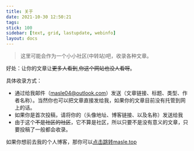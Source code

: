 ```yaml
---
title: 关于
date: 2021-10-30 12:50:21
tags:
stick: 100
sidebar: [text, grid, lastupdate, webinfo]
layout: docs
---
```


> 这里可能会作为一个小小社区(中转站)吧，收录各种文章。

好处：让你的文章让~~更多人看到~~,~~你这个网站也没人看呀~~。

具体收录方式：
- 通过给我邮件（masle04@outlook.com）发送（文章链接、标题、类型、作者名称）。当然你也可以把文章直接发给我，如果你的文章目前没有托管到网上的话。
- 如果你是首次投稿，请将你的（头像地址、博客链接、以及名称）发送给我
- 由于这个~~不是社区的社区~~，它不算是社区，所以只要不是没有意义的文章，只要投稿了一般都会收录。

<!--more-->

如果你想前去我的个人博客，那你可以[点击跳转masle.top](https://masle.top)
